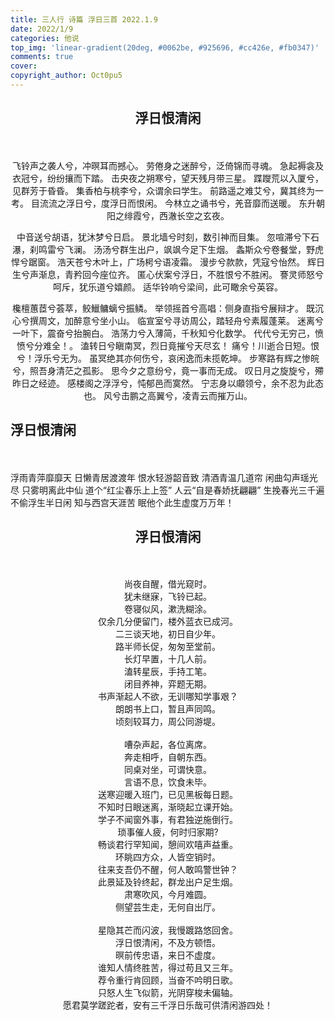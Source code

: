 ```yaml
---
title: 三人行 诗篇 浮日三首 2022.1.9
date: 2022/1/9
categories: 他说
top_img: 'linear-gradient(20deg, #0062be, #925696, #cc426e, #fb0347)'
comments: true
cover: 
copyright_author: Oct0pu5
---
```


<center>
<h2>浮日恨清闲</h2><br>
<b銀</b><br>
飞铃声之袭人兮，冲暝耳而撼心。
劳倦身之迷醉兮，泛倚锦而寻魂。
急起褥衾及衣冠兮，纷纷攘而下踏。
击央夜之朔寒兮，望天残月带三星。
蹀躞荒以入厦兮，见群芳于昏昏。
集香柏与桃李兮，众谓余曰学生。
前路遥之难艾兮，冀其终为一考。
目流流之浮日兮，度浮日而恨闲。
今林立之诵书兮，羌音靡而送暖。
东升朝阳之绯霞兮，西澈长空之玄夜。

中音送兮胡语，犹沐梦兮日启。
景北墙兮时刻，数引神而目集。
忽喧滞兮下石瀑，刹鸣雷兮飞澜。
汤汤兮群生出户，飒飒今足下生烟。
螽斯众兮卷餐堂，野虎悍兮踞窗。
浩天苍兮木叶上，广场枵兮语凌霜。
漫步兮款款，凭寇兮怡然。
辉日生兮声渐息，青矜回今座位齐。
匿心伏案兮浮日，不胜恨兮不胜闲。
謇灵师怒兮呵斥，犹乐道兮嬉颜。
适华铃响兮梁间，此可瞰余兮英容。

欃檀蕙茝兮荟萃，鲛鱲鳙螭兮振鳞。
举领摇首兮高唱：侧身直指兮展辩才。
既沉心兮撰周文，加醉意兮坐小山。
临宣室兮寻访周公，踏轻舟兮素履蓬莱。
迷离兮一叶下，震奋兮抬腕白。
浩荡力兮入薄简，千秋知兮化数学。
代代兮无穷己，愤愤兮分难全！。
溘转日兮瞋南冥，烈日竟摧兮天尽玄！
痛兮！川逝合日短。恨兮！浮乐兮无为。
虽冥绝其亦何伤兮，哀闲逸而未揽乾坤。
步寒路有辉之惨皖兮，照吾身清茫之孤影。
思今夕之意纷兮，竟一事而无成。
叹日月之旋旋兮，殢昨日之经迹。
感楼阁之浮浮兮，忳郁邑而寞然。
宁志身以顑领兮，余不忍为此态也。
风兮击鹏之高翼兮，凌青云而摧万山。
</center>

<h2>浮日恨清闲</h2><br>
<bYCYLE</b><br>
浮雨青萍靡靡天
日懒青居渡渡年
恨水轻游韶音致
清酒青温几道帘
闲曲勾声瑶光尽
只雾明离此中仙
道个“红尘春乐上上签”
人云“自是春娇抚翩翩”
生挽春光三千遍
不偷浮生半日闲
知与西宫天涯苦
眠他个此生虚度万万年！
</center>

<center>
<h2>浮日恨清闲</h2><br>
<b刈夫</b><br>
尚夜自醒，借光窥时。<br>
犹未继寐，飞铃已起。<br>
卷寝似风，漱洗糊涂。<br>
仅余几分便留门，楼外蓝衣已成河。<br>
二三谈天地，初日自少年。<br>
路半师长促，匆匆至堂前。<br>
长灯早置，十几人前。<br>
溘转星辰，手持工笔。<br>
闭目养神，弈题无期。<br>
书声渐起人不欲，无训哪知学事艰？<br>
朗朗书上口，暂且声同鸣。<br>
顷刻较耳力，周公同游堤。<br>
<br>
嘈杂声起，各位离席。<br>
奔走相呼，自朝东西。<br>
同桌对坐，可谓快意。<br>
言语不息，饮食未毕。<br>
送寒迎暖入班门，已见黑板每日题。<br>
不知时日眼迷离，渐晓起立课开始。<br>
学子不闻窗外事，有君独逆施倒行。<br>
琐事催人疲，何时归家期?<br>
畅谈君行罕知闻，憩间欢嘻声益重。<br>
环眺四方众，人皆空销时。<br>
往来支吾仍不醒，何人敢鸣警世钟？<br>
此景延及铃终起，群龙出户足生烟。<br>
肃寒吹风，今月难圆。<br>
侧望芸生走，无何自出厅。<br>
<br>
星隐其芒而闪波，我慢踱路悠回舍。<br>
浮日恨清闲，不及方顿悟。<br>
暝前传忠语，来日不虚度。<br>
谁知人情终胜苦，得过苟且又三年。<br>
荐令重行肯回顾，当奋不吟明日歌。<br>
只怒人生飞似箭，光阴穿梭未偏轴。<br>
愿君莫学蹉跎者，安有三千浮日乐哉可供清闲游四处！<br>
</center>